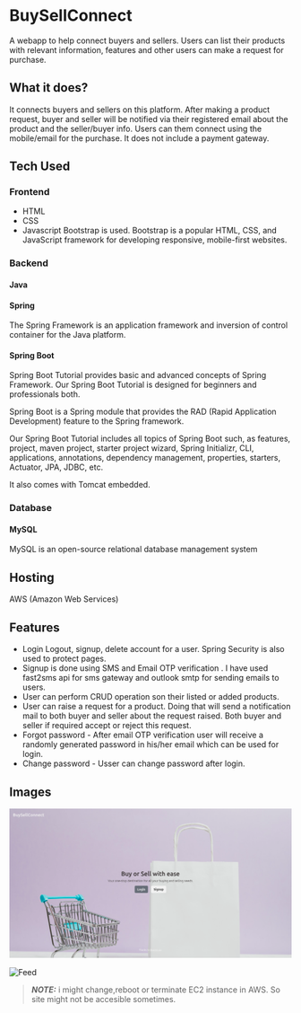 # BuySellConnect

A webapp to help connect buyers and sellers. Users can list their products with relevant information, features and other users can make a request for purchase.

## What it does?

It connects buyers and sellers on this platform. After making a product request, buyer and seller will be notified via their registered email about the product and the seller/buyer info. Users can them connect using the mobile/email for the purchase. It does not include a payment gateway.

## Tech Used

### Frontend

* HTML
* CSS
* Javascript
Bootstrap is used. Bootstrap is a popular HTML, CSS, and JavaScript framework for developing responsive, mobile-first websites.

### Backend

#### Java

#### Spring 
The Spring Framework is an application framework and inversion of control container for the Java platform.

#### Spring Boot
Spring Boot Tutorial provides basic and advanced concepts of Spring Framework. Our Spring Boot Tutorial is designed for beginners and professionals both.

Spring Boot is a Spring module that provides the RAD (Rapid Application Development) feature to the Spring framework.

Our Spring Boot Tutorial includes all topics of Spring Boot such, as features, project, maven project, starter project wizard, Spring Initializr, CLI, applications, annotations, dependency management, properties, starters, Actuator, JPA, JDBC, etc.

It also comes with Tomcat embedded.

### Database

#### MySQL

MySQL is an open-source relational database management system

## Hosting

AWS (Amazon Web Services)

## Features

* Login Logout, signup, delete account for a user. Spring Security is also used to protect pages.
* Signup is done using SMS and Email OTP verification . I have used fast2sms api for sms gateway and outlook smtp for sending emails to users.
* User can perform CRUD operation son their listed or added products.
* User can raise a request for a product. Doing that will send a notification mail to both buyer and seller about the request raised. Both buyer and seller if required accept or reject this request.
* Forgot password - After email OTP verification user will receive a randomly generated password in his/her email which can be used for login.
* Change password - Usser can change password after login.

## Images

![Home](home.png)

![Feed](feed.png)

> **_NOTE:_**  i might change,reboot or terminate EC2 instance in AWS. So site might not be accesible sometimes.
